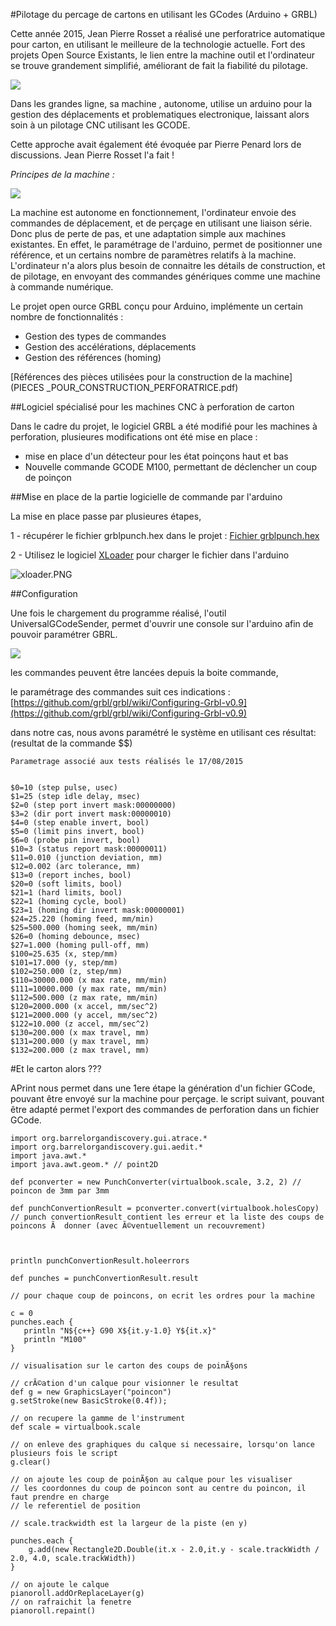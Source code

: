 #Pilotage du percage de cartons en utilisant les GCodes (Arduino + GRBL) 


Cette année 2015, Jean Pierre Rosset a réalisé une perforatrice automatique pour carton, en utilisant le meilleure de la technologie actuelle. Fort des projets Open Source Existants, le lien entre la machine outil et l'ordinateur se trouve grandement simplifié, améliorant de fait la fiabilité du pilotage.

![](perfo_35r.jpg)

Dans les grandes ligne, sa machine , autonome, utilise un arduino pour la gestion des déplacements et problematiques electronique, laissant alors soin à un pilotage CNC utilisant les GCODE. 

Cette approche avait également été évoquée par Pierre Penard lors de discussions. Jean Pierre Rosset l'a fait !

_Principes de la machine :_

![](synoptic.png)


La machine est autonome en fonctionnement, l'ordinateur envoie des commandes de déplacement, et de perçage en utilisant une liaison série. Donc plus de perte de pas, et une adaptation simple aux machines existantes. En effet, le paramétrage de l'arduino, permet de positionner une référence, et un certains nombre de paramètres relatifs à la machine. 
L'ordinateur n'a alors plus besoin de connaitre les détails de construction, et de pilotage, en envoyant des commandes génériques comme une machine à commande numérique.

Le projet open ource GRBL conçu pour Arduino, implémente un certain nombre de fonctionnalités :

- Gestion des types de commandes
- Gestion des accélérations, déplacements
- Gestion des références (homing)


[Références des pièces utilisées pour la construction de la machine](PIECES _POUR_CONSTRUCTION_PERFORATRICE.pdf)


##Logiciel spécialisé pour les machines CNC à perforation de carton

Dans le cadre du projet, le logiciel GRBL a été modifié pour les machines à perforation, plusieures modifications ont été mise en place :

- mise en place d'un détecteur pour les état poinçons haut et bas
- Nouvelle commande GCODE M100, permettant de déclencher un coup de poinçon 


##Mise en place de la partie logicielle de commande par l'arduino

La mise en place passe par plusieures étapes, 

1 - récupérer le fichier grblpunch.hex dans le projet : [Fichier grblpunch.hex](https://github.com/frett27/grblPunch)

2 - Utilisez le logiciel [XLoader](XLoader.zip) pour charger le fichier dans l'arduino

![xloader.PNG](xloader.PNG)



##Configuration

Une fois le chargement du programme réalisé, l'outil UniversalGCodeSender, permet d'ouvrir une console sur l'arduino afin de pouvoir paramétrer GBRL.

![](UGCODESender.png)

les commandes peuvent être lancées depuis la boite commande, 

le paramétrage des commandes suit ces indications : [https://github.com/grbl/grbl/wiki/Configuring-Grbl-v0.9](https://github.com/grbl/grbl/wiki/Configuring-Grbl-v0.9)

dans notre cas, nous avons paramétré le système en utilisant ces résultat: (resultat de la commande $$)


	Parametrage associé aux tests réalisés le 17/08/2015

	
	$0=10 (step pulse, usec)
	$1=25 (step idle delay, msec)
	$2=0 (step port invert mask:00000000)
	$3=2 (dir port invert mask:00000010)
	$4=0 (step enable invert, bool)
	$5=0 (limit pins invert, bool)
	$6=0 (probe pin invert, bool)
	$10=3 (status report mask:00000011)
	$11=0.010 (junction deviation, mm)
	$12=0.002 (arc tolerance, mm)
	$13=0 (report inches, bool)
	$20=0 (soft limits, bool)
	$21=1 (hard limits, bool)
	$22=1 (homing cycle, bool)
	$23=1 (homing dir invert mask:00000001)
	$24=25.220 (homing feed, mm/min)
	$25=500.000 (homing seek, mm/min)
	$26=0 (homing debounce, msec)
	$27=1.000 (homing pull-off, mm)
	$100=25.635 (x, step/mm)
	$101=17.000 (y, step/mm)
	$102=250.000 (z, step/mm)
	$110=30000.000 (x max rate, mm/min)
	$111=10000.000 (y max rate, mm/min)
	$112=500.000 (z max rate, mm/min)
	$120=2000.000 (x accel, mm/sec^2)
	$121=2000.000 (y accel, mm/sec^2)
	$122=10.000 (z accel, mm/sec^2)
	$130=200.000 (x max travel, mm)
	$131=200.000 (y max travel, mm)
	$132=200.000 (z max travel, mm)


#Et le carton alors ???

APrint nous permet dans une 1ere étape la génération d'un fichier GCode, pouvant être envoyé sur la machine pour perçage. le script suivant, pouvant être adapté permet l'export des commandes de perforation dans un fichier GCode.

	
	
	import org.barrelorgandiscovery.gui.atrace.*
	import org.barrelorgandiscovery.gui.aedit.*
	import java.awt.*
	import java.awt.geom.* // point2D
	
	def pconverter = new PunchConverter(virtualbook.scale, 3.2, 2) // poincon de 3mm par 3mm
	
	def punchConvertionResult = pconverter.convert(virtualbook.holesCopy)
	// punch convertionResult contient les erreur et la liste des coups de poincons Ã  donner (avec Ã©ventuellement un recouvrement)
	
	
	
	println punchConvertionResult.holeerrors
	
	def punches = punchConvertionResult.result
	
	// pour chaque coup de poincons, on ecrit les ordres pour la machine
	
	c = 0
	punches.each {
	   println "N${c++} G90 X${it.y-1.0} Y${it.x}"
	   println "M100"
	}
	
	// visualisation sur le carton des coups de poinÃ§ons
	
	// crÃ©ation d'un calque pour visionner le resultat
	def g = new GraphicsLayer("poincon")
	g.setStroke(new BasicStroke(0.4f));
	
	// on recupere la gamme de l'instrument
	def scale = virtualbook.scale
	
	// on enleve des graphiques du calque si necessaire, lorsqu'on lance plusieurs fois le script
	g.clear()
	
	// on ajoute les coup de poinÃ§on au calque pour les visualiser
	// les coordonnes du coup de poincon sont au centre du poincon, il faut prendre en charge
	// le referentiel de position
	
	// scale.trackwidth est la largeur de la piste (en y)
	
	punches.each {
	    g.add(new Rectangle2D.Double(it.x - 2.0,it.y - scale.trackWidth / 2.0, 4.0, scale.trackWidth))
	}
	
	// on ajoute le calque
	pianoroll.addOrReplaceLayer(g)
	// on rafraichit la fenetre
	pianoroll.repaint()


